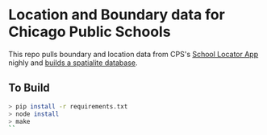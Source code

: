 # Location and Boundary data for Chicago Public Schools

This repo pulls boundary and location data from CPS's [School Locator App](https://schoolinfo.cps.edu/schoollocator/index.html) nighly and [builds a spatialite database](https://github.com/Chicago-Data-Collaborative-Schools/locations-boundaries/releases/download/nightly/geography.db.zip).

## To Build
```bash
> pip install -r requirements.txt
> node install
> make
``
